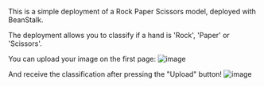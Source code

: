This is a simple deployment of a Rock Paper Scissors model, deployed with BeanStalk.


The deployment allows you to classify if a hand is 'Rock', 'Paper' or 'Scissors'.

You can upload your image on the first page:
![image](https://user-images.githubusercontent.com/19699016/151610777-55fdcd71-542a-4c30-af89-cdae163d8217.png)

And receive the classification after pressing the "Upload" button!
![image](https://user-images.githubusercontent.com/19699016/151610897-2d8a175b-6d90-4e29-b20c-1a5f83ad443f.png)
